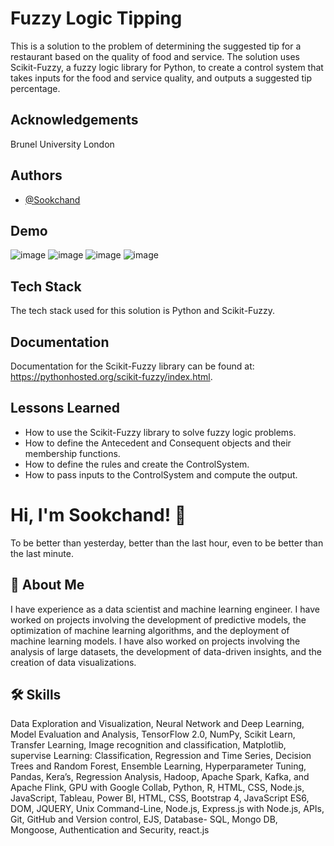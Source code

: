 
# Fuzzy Logic Tipping
This is a solution to the problem of determining the suggested tip for a restaurant based on the quality of food and service. The solution uses Scikit-Fuzzy, a fuzzy logic library for Python, to create a control system that takes inputs for the food and service quality, and outputs a suggested tip percentage.
## Acknowledgements
Brunel University London

## Authors

- [@Sookchand](https://github.com/Sookchand)


## Demo
![image](https://user-images.githubusercontent.com/34344439/210077168-bdf3bd8b-d2b9-4dbc-ba95-dbb0d0fc1d46.png)
![image](https://user-images.githubusercontent.com/34344439/210077311-55e69b2b-b4d0-4af6-8273-cab4b87adf07.png)
![image](https://user-images.githubusercontent.com/34344439/210077562-0790d209-1bed-4e6b-bea1-3f8e5fdf3215.png)
![image](https://user-images.githubusercontent.com/34344439/210077658-ed9f44ea-03e9-439e-86cb-c953aaca8c91.png)

## Tech Stack

The tech stack used for this solution is Python and Scikit-Fuzzy.

## Documentation
Documentation for the Scikit-Fuzzy library can be found at: https://pythonhosted.org/scikit-fuzzy/index.html.
## Lessons Learned
- How to use the Scikit-Fuzzy library to solve fuzzy logic problems.
- How to define the Antecedent and Consequent objects and their membership functions.
- How to define the rules and create the ControlSystem.
- How to pass inputs to the ControlSystem and compute the output.
# Hi, I'm Sookchand! 👋

To be better than yesterday, better than the last hour, even to be better than the last
minute.
## 🚀 About Me
I have experience as a data scientist and machine learning engineer. I have worked on
projects involving the development of predictive models, the optimization of machine
learning algorithms, and the deployment of machine learning models. I have also worked on
projects involving the analysis of large datasets, the development of data-driven insights,
and the creation of data visualizations.
## 🛠 Skills
Data Exploration and Visualization, Neural Network and Deep Learning, Model Evaluation
and Analysis, TensorFlow 2.0, NumPy, Scikit Learn, Transfer Learning, Image recognition and
classification, Matplotlib, supervise Learning: Classification, Regression and Time Series,
Decision Trees and Random Forest, Ensemble Learning, Hyperparameter Tuning, Pandas,
Kera’s, Regression Analysis, Hadoop, Apache Spark, Kafka, and Apache Flink, GPU with
Google Collab, Python, R, HTML, CSS, Node.js, JavaScript, Tableau, Power BI, HTML, CSS,
Bootstrap 4, JavaScript ES6, DOM, JQUERY, Unix Command-Line, Node.js, Express.js with Node.js,
APIs, Git, GitHub and Version control, EJS, Database- SQL, Mongo DB, Mongoose, Authentication and
Security, react.js
